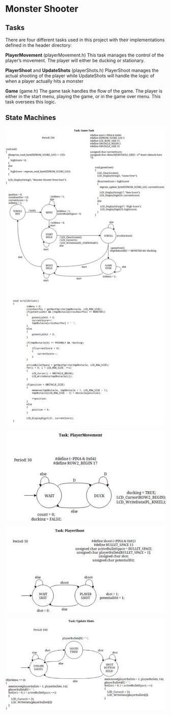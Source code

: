# Monster Shooter

## Tasks
There are four different tasks used in this project with their implementations defined in the header directory:

**PlayerMovement** (playerMovement.h)
	This task manages the control of the player’s movement. The player will either be ducking or stationary.

**PlayerShoot** and **UpdateShots** (playerShots.h)
	PlayerShoot manages the actual shooting of the player while UpdateShots will handle the logic of when a player actually hits a monster

**Game** (game.h)
	The game task handles the flow of the game. The player is either in the start menu, playing the game, or in the game over menu. This task oversees this logic.
	
## State Machines

![alt text](https://github.com/jdicarlantonio/CS120B_Project/blob/master/design/gametask.jpg)

![alt text](https://github.com/jdicarlantonio/CS120B_Project/blob/master/design/playermove.jpg)

![alt text](https://github.com/jdicarlantonio/CS120B_Project/blob/master/design/playershoot.jpg)

![alt text](https://github.com/jdicarlantonio/CS120B_Project/blob/master/design/updateshots.jpg)
